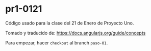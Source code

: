 # pr1-0121
Código usado para la clase del 21 de Enero de Proyecto Uno.

Tomado y traducido de: https://docs.angularjs.org/guide/concepts

Para empezar, hacer `checkout` al branch `paso-01`.